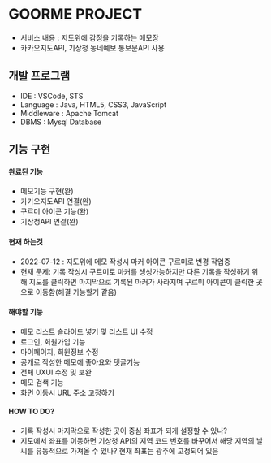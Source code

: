 # GOORME PROJECT
*  서비스 내용 : 지도위에 감정을 기록하는 메모장
* 카카오지도API, 기상청 동네예보 통보문API 사용 


## 개발 프로그램
* IDE : VSCode, STS
* Language : Java, HTML5, CSS3, JavaScript
* Middleware : Apache Tomcat
* DBMS : Mysql Database


## 기능 구현
#### 완료된 기능
* 메모기능 구현(완)
* 카카오지도API 연결(완)
* 구르미 아이콘 기능(완)
* 기상청API 연결(완)

#### 현재 하는것
* 2022-07-12 : 지도위에 메모 작성시 마커 아이콘 구르미로 변경 작업중
* 현재 문제: 기록 작성시 구르미로 마커를 생성가능하지만
	다른 기록을 작성하기 위해 지도를 클릭하면 마지막으로 기록된 마커가
	사라지며 구르미 아이콘이 클릭한 곳으로 이동함(해결 가능할거 같음)

#### 해야할 기능
* 메모 리스트 슬라이드 넣기 및 리스트 UI 수정
* 로그인, 회원가입 기능
* 마이페이지, 회원정보 수정
* 공개로 작성한 메모에 좋아요와 댓글기능
* 전체 UXUI 수정 및 보완
* 메모 검색 기능
* 화면 이동시 URL 주소 고정하기

#### HOW TO DO?
- 기록 작성시 마지막으로 작성한 곳이 중심 좌표가 되게 설정할 수 있나?
- 지도에서 좌표를 이동하면 기상청 API의 지역 코드 번호를 바꾸어서
  해당 지역의 날씨를 유동적으로 가져올 수 있나?
  현재 좌표는 광주에 고정되어 있음
